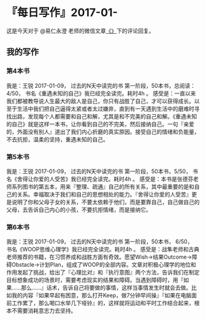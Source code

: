 # 『每日写作』2017-01-

这是今天对于 @易仁永澄 老师的微信文章[《》]()下的评论回复。

## 我的写作

### 第4本书
我是：王锐
2017-01-09， 过去的N天中读完的书
第一阶段，50本书，总阅读： 4/50， 
书名《重遇未知的自己》我已经完全读完。耗时4h 。
感受是：一直以来我们都被教导说人生最大的敌人是自己，你只有战胜了自己，才可以获得成长。以至于生活中我们把自己逼得太紧或者太过嫌弃，直到有一天遇到生活中的磨难时寻找出路，发现每个人都需要和自己和解，尤其是和不完美的自己和解。《重遇未知的自己》就是这样一本书，让你看到自己的不完美，然后接纳自己。一句『亲爱的，外面没有别人』道出了我们内心折磨的真实原因。接受自己的情绪和负能量，不去抗拒，温柔的坚持，重遇未知的自己。

### 第5本书
我是：王锐
2017-01-09， 过去的N天中读完的书
第一阶段，50本书，5/50， 
书名《舍得让你爱的人受苦》我已经完全读完。耗时4h 。
感受是：本书是张德芬老师系列图书的第五本，用来『整理、疏通』自己的所有关系，其中最重要的是和自己的关系。幸福取决于我们和自己的思想相处的能力。『舍得让你爱的人受苦』更是说明了你和父母子女的关系，不要太依赖于他们，而是要靠自己，自己做自己的父母，去告诉自己内心的小孩，不要抗拒情绪，而是接纳它。

### 第6本书
我是：王锐
2017-01-09， 过去的N天中读完的书
第一阶段，50本书，  6/50， 
书名《WOOP思维心理学》我已经完全读完。耗时4h 。
感受是：战隼老师和古典老师推荐的书籍，在习惯养成和战胜方面有奇效。愿望Wish→结果Outcome→障碍Obstacle→计划Plan，组成了WOOP的全部内容。文章对积极心理学的地位和作用发起了挑战，给出了『心理比对』和『执行意图』两个方法，告诉我们在制定目标想象成功的场景时，需要考虑现实的结果和障碍。当遇到障碍时，用『如果……那么……』话术，告诉自己将要做的事情，这样当事情发生时就会去做。比如我的内容『如果早起有困意，那么打开Keep，做7分钟早间操』『如果在电脑面前工作累了，那么喝口水举几下哑铃』的，这样就将运动和平时工作结合起来，根本不需要消耗意志力去坚持。

